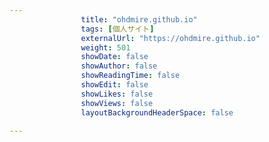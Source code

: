 ---
                title: "ohdmire.github.io"
                tags: [個人サイト]
                externalUrl: "https://ohdmire.github.io"
                weight: 501
                showDate: false
                showAuthor: false
                showReadingTime: false
                showEdit: false
                showLikes: false
                showViews: false
                layoutBackgroundHeaderSpace: false
                ---


